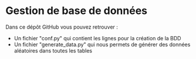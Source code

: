 # Gestion de base de données

Dans ce dépôt GitHub vous pouvez retrouver :
- Un fichier "conf.py" qui contient les lignes pour la création de la BDD
- Un fichier "generate_data.py" qui nous permets de générer des données aléatoires dans toutes les tables